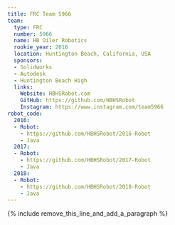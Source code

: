 ```yaml
---
title: FRC Team 5966
team:
  type: FRC
  number: 5966
  name: HB Oiler Robotics
  rookie_year: 2016
  location: Huntington Beach, California, USA
  sponsors:
  - Solidworks
  - Autodesk
  - Huntington Beach High
  links:
    Website: HBHSRobot.com
    GitHub: https://github.com/HBHSRobot
    Instagram: https://www.instagram.com/team5966
robot_code:
  2016:
  - Robot:
    - https://github.com/HBHSRobot/2016-Robot
    - Java
  2017:
  - Robot:
    - https://github.com/HBHSRobot/2017-Robot
    - Java
  2018:
  - Robot:
    - https://github.com/HBHSRobot/2018-Robot
    - Java
---
```


{% include remove_this_line_and_add_a_paragraph %}